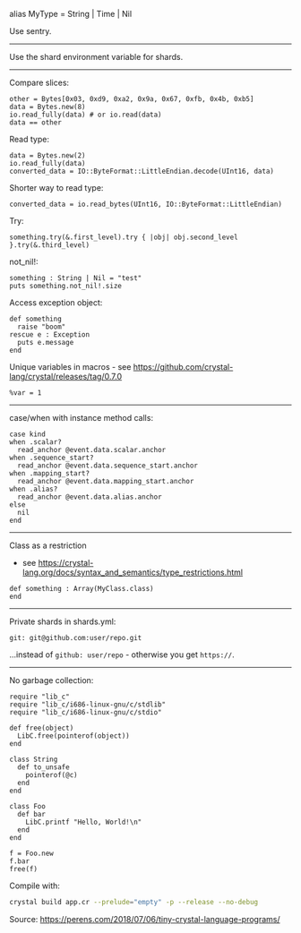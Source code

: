 alias MyType = String | Time | Nil

Use sentry.

---

Use the shard environment variable for shards.

---

Compare slices:

```crystal
other = Bytes[0x03, 0xd9, 0xa2, 0x9a, 0x67, 0xfb, 0x4b, 0xb5]
data = Bytes.new(8)
io.read_fully(data) # or io.read(data)
data == other
```

Read type:

```crystal
data = Bytes.new(2)
io.read_fully(data)
converted_data = IO::ByteFormat::LittleEndian.decode(UInt16, data)
```

Shorter way to read type:

```crystal
converted_data = io.read_bytes(UInt16, IO::ByteFormat::LittleEndian)
```

Try:

```crystal
something.try(&.first_level).try { |obj| obj.second_level }.try(&.third_level)
```

not_nil!:

```crystal
something : String | Nil = "test"
puts something.not_nil!.size
```

Access exception object:

```crystal
def something
  raise "boom"
rescue e : Exception
  puts e.message
end
```

Unique variables in macros - see https://github.com/crystal-lang/crystal/releases/tag/0.7.0

```crysal
%var = 1
```

---

case/when with instance method calls:

```crystal
case kind
when .scalar?
  read_anchor @event.data.scalar.anchor
when .sequence_start?
  read_anchor @event.data.sequence_start.anchor
when .mapping_start?
  read_anchor @event.data.mapping_start.anchor
when .alias?
  read_anchor @event.data.alias.anchor
else
  nil
end
```

---

Class as a restriction

- see https://crystal-lang.org/docs/syntax_and_semantics/type_restrictions.html

```crystal
def something : Array(MyClass.class)
end
```

---

Private shards in shards.yml:

```
git: git@github.com:user/repo.git
```

...instead of `github: user/repo` - otherwise you get `https://`.

---

No garbage collection:

```crystal
require "lib_c"
require "lib_c/i686-linux-gnu/c/stdlib"
require "lib_c/i686-linux-gnu/c/stdio"

def free(object)
  LibC.free(pointerof(object))
end

class String
  def to_unsafe
    pointerof(@c)
  end
end

class Foo
  def bar
    LibC.printf "Hello, World!\n"
  end
end

f = Foo.new
f.bar
free(f)
```

Compile with:

```sh
crystal build app.cr --prelude="empty" -p --release --no-debug
```

Source: <https://perens.com/2018/07/06/tiny-crystal-language-programs/>
